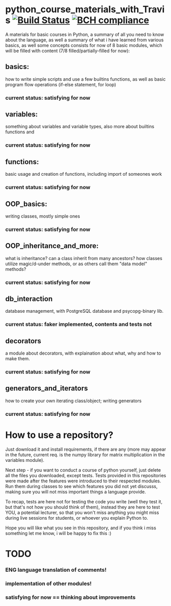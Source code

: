 # python_course_materials_with_Travis [![Build Status](https://travis-ci.org/Neuroszima/python_course_materials_with_Travis.png?branch=master)](https://travis-ci.org/Neuroszima/python_course_materials_with_Travis) [![BCH compliance](https://bettercodehub.com/edge/badge/Neuroszima/python_course_materials_with_Travis?branch=master)](https://bettercodehub.com/)

A materials for basic courses in Python, a summary of all you need to know about the language, as well a summary of what i have learned from various  basics, as well some concepts 
consists for now of 8 basic modules, which will be filled with content (7/8 filled/partially-filled for now):

## basics: 
  how to write simple scripts and use a few builtins functions, as well as basic program flow operations (if-else statement, for loop)
  ### current status: satisfying for now

## variables:
  something about variables and variable types, also more about builtins functions and 
  ### current status: satisfying for now
  
## functions:
  basic usage and creation of functions, including import of someones work
  ### current status: satisfying for now
  
## OOP_basics:
  writing classes, mostly simple ones
  ### current status: satisfying for now
  
## OOP_inheritance_and_more:
  what is inheritance? can a class inherit from many ancestors?
  how classes utilize magic/d-under methods, or as others call them "data model" methods?
  ### current status: satisfying for now
  
## db_interaction
  database management, with PostgreSQL database and psycopg-binary lib.
  ### current status: faker implemented, contents and tests not
  
## decorators
  a module about decorators, with explaination about what, why and how to make them.
  ### current status: satisfying for now
  
## generators_and_iterators
  how to create your own iterating class/object; writing generators
  ### current status: satisfying for now
  
  
# How to use a repository?

Just download it and install requirements, if there are any (more may appear in the future, current req. 
is the numpy library for matrix multiplication in the variables module).

Next step - if you want to conduct a course of python yourself, just delete all the files you downloaded, except tests. 
Tests provided in this repositories were made after the features were introduced to their respected modules. 
Run them during classes to see which features you did not yet discusss, 
making sure you will not miss important things a language provide. 

To recap, tests are here not for testing the code you write (well they test it, but that's not how you should think of them), 
instead they are here to test YOU, a potential lecturer, 
so that you won't miss anything you might miss during live sessions for students, or whoever you explain Python to.

Hope you will like what you see in this repository, and if you think i miss something let me know, 
i will be happy to fix this :)

# TODO

### ENG language translation of comments!
### implementation of other modules!
### satisfying for now == thinking about improvements
